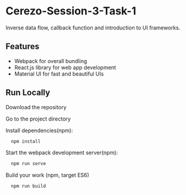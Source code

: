 # Cerezo-Session-3-Task-1

Inverse data flow, callback function and introduction to UI frameworks.

## Features

- Webpack for overall bundling
- React.js library for web app development
- Material UI for fast and beautiful UIs

## Run Locally

Download the repository

Go to the project directory

Install dependencies(npm):

```bash
  npm install
```

Start the webpack development server(npm):

```bash
  npm run serve
```

Build your work (npm, target ES6)

```bash
  npm run build
```
